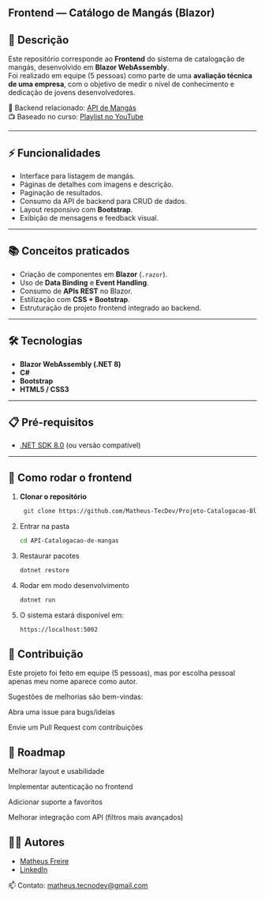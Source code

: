 ## Frontend — Catálogo de Mangás (Blazor)

## 📖 Descrição
Este repositório corresponde ao **Frontend** do sistema de catalogação de mangás, desenvolvido em **Blazor WebAssembly**.  
Foi realizado em equipe (5 pessoas) como parte de uma **avaliação técnica de uma empresa**, com o objetivo de medir o nível de conhecimento e dedicação de jovens desenvolvedores.  

🔗 Backend relacionado: [API de Mangás](https://github.com/Matheus-TecDev/Projeto-Biblioteca-BlazorMangas)  
📺 Baseado no curso: [Playlist no YouTube](https://www.youtube.com/playlist?list=PLJ4k1IC8GhW1ge0aNQ9kjPDxaB1Hl5Mn_)

---

## ⚡ Funcionalidades
- Interface para listagem de mangás.
- Páginas de detalhes com imagens e descrição.
- Paginação de resultados.
- Consumo da API de backend para CRUD de dados.
- Layout responsivo com **Bootstrap**.
- Exibição de mensagens e feedback visual.

---

## 📚 Conceitos praticados
- Criação de componentes em **Blazor** (`.razor`).
- Uso de **Data Binding** e **Event Handling**.
- Consumo de **APIs REST** no Blazor.
- Estilização com **CSS + Bootstrap**.
- Estruturação de projeto frontend integrado ao backend.

---

## 🛠️ Tecnologias
- **Blazor WebAssembly (.NET 8)**
- **C#**
- **Bootstrap**
- **HTML5 / CSS3**

---

## 📋 Pré-requisitos

- [.NET SDK 8.0](https://dotnet.microsoft.com/en-us/download) (ou versão compatível)

---

## 🚀 Como rodar o frontend

1. **Clonar o repositório**
   ```bash
	git clone https://github.com/Matheus-TecDev/Projeto-Catalogacao-BlazorMangas.git
2. Entrar na pasta
	```bash
	cd API-Catalogacao-de-mangas
3. Restaurar pacotes
	```bash
	dotnet restore

4. Rodar em modo desenvolvimento
	```bash
	dotnet run
	
5. O sistema estará disponível em:
	```bash	
	https://localhost:5002


## 🤝 Contribuição


Este projeto foi feito em equipe (5 pessoas), mas por escolha pessoal apenas meu nome aparece como autor.


Sugestões de melhorias são bem-vindas:


Abra uma issue para bugs/ideias


Envie um Pull Request com contribuições


## 📌 Roadmap


 Melhorar layout e usabilidade
 

 Implementar autenticação no frontend
 

 Adicionar suporte a favoritos
 

 Melhorar integração com API (filtros mais avançados)

 

## 👨‍💻 Autores

- [Matheus Freire](https://github.com/Matheus-TecDev)  
- [LinkedIn](https://www.linkedin.com/in/matheus-freire-martins-da-costa-318622376/) 
 
📫 Contato: [matheus.tecnodev@gmail.com](mailto:matheus.tecnodev@gmail.com)
